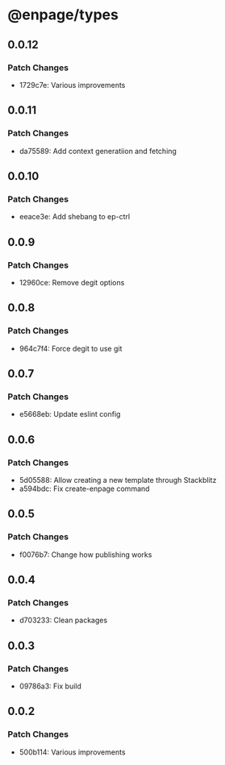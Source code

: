 # @enpage/types

## 0.0.12

### Patch Changes

- 1729c7e: Various improvements

## 0.0.11

### Patch Changes

- da75589: Add context generatiion and fetching

## 0.0.10

### Patch Changes

- eeace3e: Add shebang to ep-ctrl

## 0.0.9

### Patch Changes

- 12960ce: Remove degit options

## 0.0.8

### Patch Changes

- 964c7f4: Force degit to use git

## 0.0.7

### Patch Changes

- e5668eb: Update eslint config

## 0.0.6

### Patch Changes

- 5d05588: Allow creating a new template through Stackblitz
- a594bdc: Fix create-enpage command

## 0.0.5

### Patch Changes

- f0076b7: Change how publishing works

## 0.0.4

### Patch Changes

- d703233: Clean packages

## 0.0.3

### Patch Changes

- 09786a3: Fix build

## 0.0.2

### Patch Changes

- 500b114: Various improvements
